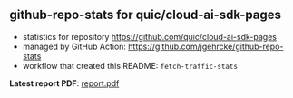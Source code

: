 ## github-repo-stats for quic/cloud-ai-sdk-pages

- statistics for repository https://github.com/quic/cloud-ai-sdk-pages
- managed by GitHub Action: https://github.com/jgehrcke/github-repo-stats
- workflow that created this README: `fetch-traffic-stats`

**Latest report PDF**: [report.pdf](https://github.com/njjetha/github-traffic/raw/github-repo-stats/quic/cloud-ai-sdk-pages/latest-report/report.pdf)

